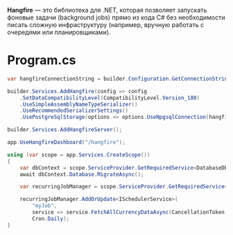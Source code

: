 **Hangfire** — это библиотека для .NET, которая позволяет запускать фоновые задачи (background jobs) прямо из кода C# без необходимости писать сложную инфраструктуру (например, вручную работать с очередями или планировщиками).
# Program.cs
```csharp
var hangfireConnectionString = builder.Configuration.GetConnectionString("HangfireConnectionString");
```
```csharp
builder.Services.AddHangfire(config => config
    .SetDataCompatibilityLevel(CompatibilityLevel.Version_180)
    .UseSimpleAssemblyNameTypeSerializer()
    .UseRecommendedSerializerSettings()
    .UsePostgreSqlStorage(options => options.UseNpgsqlConnection(hangfireConnectionString)));
```

```csharp
builder.Services.AddHangfireServer();
```

```csharp
app.UseHangfireDashboard("/hangfire");
```

```csharp
using (var scope = app.Services.CreateScope())
{
    var dbContext = scope.ServiceProvider.GetRequiredService<DatabaseDbContext>();
    await dbContext.Database.MigrateAsync();

    var recurringJobManager = scope.ServiceProvider.GetRequiredService<IRecurringJobManager>();

    recurringJobManager.AddOrUpdate<ISchedulerService>(
        "myJob",
        service => service.FetchAllCurrencyDataAsync(CancellationToken.None),
        Cron.Daily);
}
```